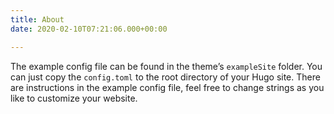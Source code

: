 ```yaml
---
title: About
date: 2020-02-10T07:21:06.000+00:00

---
```

The example config file can be found in the theme’s `exampleSite` folder. You can just copy the `config.toml` to the root directory of your Hugo site. There are instructions in the example config file, feel free to change strings as you like to customize your website.